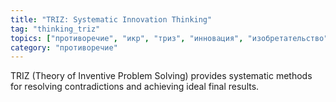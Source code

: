 ```yaml
---
title: "TRIZ: Systematic Innovation Thinking"
tag: "thinking_triz"
topics: ["противоречие", "икр", "триз", "инновация", "изобретательство"]
category: "противоречие"
---
```


TRIZ (Theory of Inventive Problem Solving) provides systematic methods for resolving contradictions and achieving ideal final results.